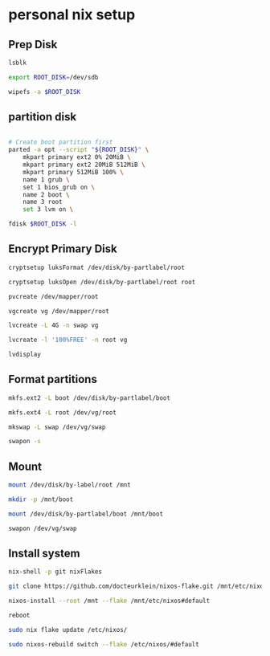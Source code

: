 # personal nix setup

## Prep Disk

```sh
lsblk

export ROOT_DISK=/dev/sdb

wipefs -a $ROOT_DISK
```

## partition disk

```sh

# Create boot partition first
parted -a opt --script "${ROOT_DISK}" \
    mkpart primary ext2 0% 20MiB \
    mkpart primary ext2 20MiB 512MiB \
    mkpart primary 512MiB 100% \
    name 1 grub \
    set 1 bios_grub on \
    name 2 boot \
    name 3 root
    set 3 lvm on \

fdisk $ROOT_DISK -l
```

## Encrypt Primary Disk

```sh
cryptsetup luksFormat /dev/disk/by-partlabel/root

cryptsetup luksOpen /dev/disk/by-partlabel/root root

pvcreate /dev/mapper/root

vgcreate vg /dev/mapper/root

lvcreate -L 4G -n swap vg

lvcreate -l '100%FREE' -n root vg

lvdisplay
```

## Format partitions

```sh
mkfs.ext2 -L boot /dev/disk/by-partlabel/boot

mkfs.ext4 -L root /dev/vg/root

mkswap -L swap /dev/vg/swap

swapon -s
```

## Mount

```sh
mount /dev/disk/by-label/root /mnt

mkdir -p /mnt/boot

mount /dev/disk/by-partlabel/boot /mnt/boot

swapon /dev/vg/swap
```

## Install system

```sh
nix-shell -p git nixFlakes

git clone https://github.com/docteurklein/nixos-flake.git /mnt/etc/nixos

nixos-install --root /mnt --flake /mnt/etc/nixos#default

reboot

sudo nix flake update /etc/nixos/

sudo nixos-rebuild switch --flake /etc/nixos/#default
```
